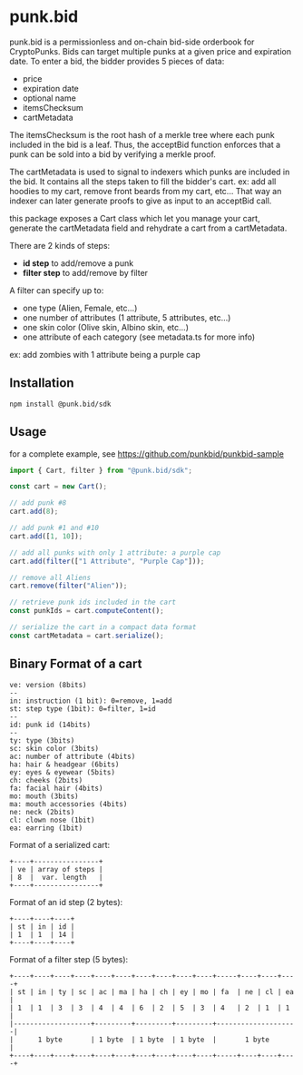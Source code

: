 # punk.bid

punk.bid is a permissionless and on-chain bid-side orderbook for CryptoPunks. Bids can target multiple punks at a given price and expiration date. To enter a bid, the bidder provides 5 pieces of data:

- price
- expiration date
- optional name
- itemsChecksum
- cartMetadata

The itemsChecksum is the root hash of a merkle tree where each punk included in the bid is a leaf. Thus, the acceptBid function enforces that a punk can be sold into a bid by verifying a merkle proof.

The cartMetadata is used to signal to indexers which punks are included in the bid. It contains all the steps taken to fill the bidder's cart.
ex: add all hoodies to my cart, remove front beards from my cart, etc...
That way an indexer can later generate proofs to give as input to an acceptBid call.

this package exposes a Cart class which let you manage your cart, generate the cartMetadata field and rehydrate a cart from a cartMetadata.

There are 2 kinds of steps:

- **id step** to add/remove a punk
- **filter step** to add/remove by filter

A filter can specify up to:

- one type (Alien, Female, etc...)
- one number of attributes (1 attribute, 5 attributes, etc...)
- one skin color (Olive skin, Albino skin, etc...)
- one attribute of each category (see metadata.ts for more info)

ex: add zombies with 1 attribute being a purple cap

## Installation

```
npm install @punk.bid/sdk
```

## Usage

for a complete example, see https://github.com/punkbid/punkbid-sample

```javascript
import { Cart, filter } from "@punk.bid/sdk";

const cart = new Cart();

// add punk #8
cart.add(8);

// add punk #1 and #10
cart.add([1, 10]);

// add all punks with only 1 attribute: a purple cap
cart.add(filter(["1 Attribute", "Purple Cap"]));

// remove all Aliens
cart.remove(filter("Alien"));

// retrieve punk ids included in the cart
const punkIds = cart.computeContent();

// serialize the cart in a compact data format
const cartMetadata = cart.serialize();
```

## Binary Format of a cart

```
ve: version (8bits)
--
in: instruction (1 bit): 0=remove, 1=add
st: step type (1bit): 0=filter, 1=id
--
id: punk id (14bits)
--
ty: type (3bits)
sc: skin color (3bits)
ac: number of attribute (4bits)
ha: hair & headgear (6bits)
ey: eyes & eyewear (5bits)
ch: cheeks (2bits)
fa: facial hair (4bits)
mo: mouth (3bits)
ma: mouth accessories (4bits)
ne: neck (2bits)
cl: clown nose (1bit)
ea: earring (1bit)
```

Format of a serialized cart:

```
+----+----------------+
| ve | array of steps |
| 8  |  var. length   |
+----+----------------+
```

Format of an id step (2 bytes):

```
+----+----+----+
| st | in | id |
| 1  | 1  | 14 |
+----+----+----+
```

Format of a filter step (5 bytes):

```
+----+----+----+----+----+----+----+----+----+----+-----+----+----+----+
| st | in | ty | sc | ac | ma | ha | ch | ey | mo | fa  | ne | cl | ea |
| 1  | 1  | 3  | 3  | 4  | 4  | 6  | 2  | 5  | 3  | 4   | 2  | 1  | 1  |
|-------------------+---------+---------+---------+--------------------|
|      1 byte       | 1 byte  | 1 byte  | 1 byte  |       1 byte       |
+----+----+----+----+----+----+----+----+----+----+-----+----+----+----+
```
